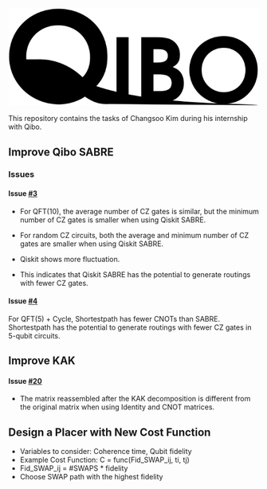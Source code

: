 ![Logo](https://raw.githubusercontent.com/qiboteam/qibo/c3031c606464650856d6d278b799eeee4a1f49fe/doc/source/_static/qibo_logo_dark.svg)

This repository contains the tasks of Changsoo Kim during his internship with Qibo.

## Improve Qibo SABRE

### Issues

#### Issue [#3](https://github.com/csookim/qibo_transpiler_cskim/issues/3)

- For QFT(10), the average number of CZ gates is similar, but the minimum number of CZ gates is smaller when using Qiskit SABRE.
- For random CZ circuits, both the average and minimum number of CZ gates are smaller when using Qiskit SABRE.
- Qiskit shows more fluctuation.

- This indicates that Qiskit SABRE has the potential to generate routings with fewer CZ gates.

#### Issue [#4](https://github.com/csookim/qibo_transpiler_cskim/issues/4)

For QFT(5) + Cycle, Shortestpath has fewer CNOTs than SABRE. Shortestpath has the potential to generate routings with fewer CZ gates in 5-qubit circuits.

## Improve KAK

#### Issue [#20](https://github.com/csookim/qibo_transpiler_cskim/issues/20)

- The matrix reassembled after the KAK decomposition is different from the original matrix when using Identity and CNOT matrices.

## Design a Placer with New Cost Function

- Variables to consider: Coherence time, Qubit fidelity
- Example Cost Function: C = func(Fid_SWAP_ij, ti, tj)
- Fid_SWAP_ij = #SWAPS * fidelity
- Choose SWAP path with the highest fidelity
